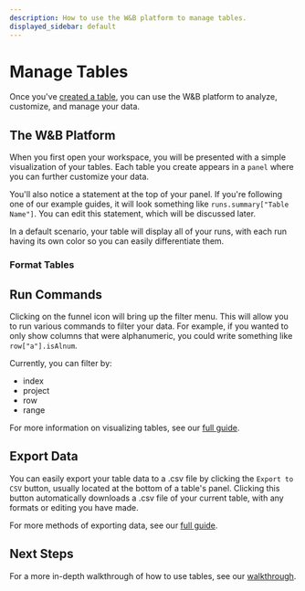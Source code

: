 ```yaml
---
description: How to use the W&B platform to manage tables.
displayed_sidebar: default
---
```


# Manage Tables

Once you've [created a table](./tables-create.md), you can use the W&B platform to analyze, customize, and manage your data. 

## The W&B Platform
When you first open your workspace, you will be presented with a simple visualization of your tables. Each table you create appears in a `panel` where you can further customize your data.

You'll also notice a statement at the top of your panel. If you're following one of our example guides, it will look something like `runs.summary["Table Name"]`. You can edit this statement, which will be discussed later. 

In a default scenario, your table will display all of your runs, with each run having its own color so you can easily differentiate them.

### Format Tables


## Run Commands
Clicking on the funnel icon will bring up the filter menu. This will allow you to run various commands to filter your data. For example, if you wanted to only show columns that were alphanumeric, you could write something like `row["a"].isAlnum`.

Currently, you can filter by:
- index
- project
- row
- range

For more information on visualizing tables, see our [full guide](./visualize-tables.md).

## Export Data
You can easily export your table data to a .csv file by clicking the `Export to CSV` button, usually located at the bottom of a table's panel. Clicking this button automatically downloads a .csv file of your current table, with any formats or editing you have made.

For more methods of exporting data, see our [full guide](./tables-download.md).

## Next Steps
For a more in-depth walkthrough of how to use tables, see our [walkthrough](tables-walkthrough.md).